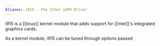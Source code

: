 ```yaml
---
Aliases: i915 - The Intel iGPU Driver
---
```


i915 is a [[linux]] kernel module that adds support for [[intel]]'s integrated graphics cards.

As a kernel module, i915 can be tuned through options passed 